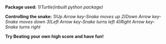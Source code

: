 **Package used:**
*1)Turtle(inbuilt python package)*


**Controlling the snake:**
*1)Up Arrow key-Snake moves up*
*2)Down Arrow key-Snake moves down*
*3)Left Arrow key-Snake turns left*
*4)Right Arrow key-Snake turns right*

**Try Beating your own high score and have fun!**
